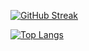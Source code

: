 [![GitHub Streak](https://github-readme-streak-stats.herokuapp.com?user=kiritoroo&locale=en)](https://git.io/streak-stats)

[![Top Langs](https://github-readme-stats.vercel.app/api/top-langs/?username=kiritoroo&layout=compact&langs_count=6&exclude_repo=220527_pet-store-manager,210000_media-player,210000_linked-list-simulator,220316_prehistory,200000_tower-of-hanoi-game&hide=css,html&locale=en)](https://github.com/anuraghazra/github-readme-stats)	

